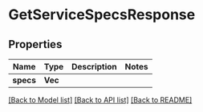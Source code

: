 # GetServiceSpecsResponse

## Properties

Name | Type | Description | Notes
------------ | ------------- | ------------- | -------------
**specs** | **Vec<String>** |  | 

[[Back to Model list]](../README.md#documentation-for-models) [[Back to API list]](../README.md#documentation-for-api-endpoints) [[Back to README]](../README.md)



